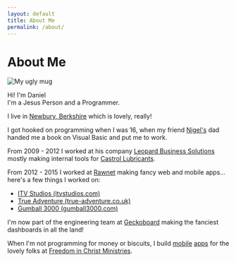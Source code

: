 ```yaml
---
layout: default
title: About Me
permalink: /about/
---
```


<div class="post">
  <h1 class="pageTitle">About Me</h1>
  <div class="featuredImage">
    <img src="http://www.gravatar.com/avatar/e289085517b264a80af9f1dcb10e6caa.jpg?s=512" alt="My ugly mug" />
  </div>

  <p class="intro padded">Hi! I'm Daniel<br>I'm a Jesus Person and a Programmer.</p>

  <p>I live in <a href="https://en.wikipedia.org/wiki/Newbury,_Berkshire">Newbury, Berkshire</a> which is lovely, really!</p>
  <p>I got hooked on programming when I was 16, when my friend <a href="https://twitter.com/nigelivy">Nigel's</a> dad handed me a book on Visual Basic and put me to work.</p>
  <p>From 2009 - 2012 I worked at his company <a href="http://www.leopardhq.com/">Leopard Business Solutions</a> mostly making internal tools for <a href="https://www.castrol.com/">Castrol Lubricants</a>.</p>
  <p>From 2012 - 2015 I worked at <a href="http://www.rawnet.com">Rawnet</a> making fancy web and mobile apps&hellip; here's a few things I worked on:</p>

  <ul>
    <li><a href="https://itvstudios.com/">ITV Studios (itvstudios.com)</a></li>
    <li><a href="https://true-adventure.co.uk/">True Adventure (true-adventure.co.uk)</a></li>
    <li><a href="http://www.gumball3000.com/">Gumball 3000 (gumball3000.com)</a></li>
  </ul>

  <p>I'm now part of the engineering team at <a href="https://www.geckoboard.com/">Geckoboard</a> making the fanciest dashboards in all the land!</p>

  <p>When I'm not programming for money or biscuits, I build <a href="https://itunes.apple.com/sa/app/ficm-news/id968894251?mt=8">mobile</a> <a href="https://play.google.com/store/apps/details?id=com.ficm.News">apps</a> for the lovely folks at <a href="http://www.ficm.org.uk/">Freedom in Christ Ministries</a>.</p>
</div>
